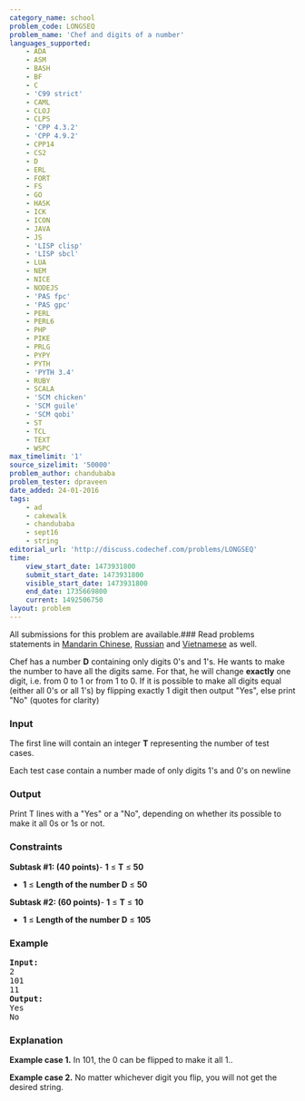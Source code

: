 ```yaml
---
category_name: school
problem_code: LONGSEQ
problem_name: 'Chef and digits of a number'
languages_supported:
    - ADA
    - ASM
    - BASH
    - BF
    - C
    - 'C99 strict'
    - CAML
    - CLOJ
    - CLPS
    - 'CPP 4.3.2'
    - 'CPP 4.9.2'
    - CPP14
    - CS2
    - D
    - ERL
    - FORT
    - FS
    - GO
    - HASK
    - ICK
    - ICON
    - JAVA
    - JS
    - 'LISP clisp'
    - 'LISP sbcl'
    - LUA
    - NEM
    - NICE
    - NODEJS
    - 'PAS fpc'
    - 'PAS gpc'
    - PERL
    - PERL6
    - PHP
    - PIKE
    - PRLG
    - PYPY
    - PYTH
    - 'PYTH 3.4'
    - RUBY
    - SCALA
    - 'SCM chicken'
    - 'SCM guile'
    - 'SCM qobi'
    - ST
    - TCL
    - TEXT
    - WSPC
max_timelimit: '1'
source_sizelimit: '50000'
problem_author: chandubaba
problem_tester: dpraveen
date_added: 24-01-2016
tags:
    - ad
    - cakewalk
    - chandubaba
    - sept16
    - string
editorial_url: 'http://discuss.codechef.com/problems/LONGSEQ'
time:
    view_start_date: 1473931800
    submit_start_date: 1473931800
    visible_start_date: 1473931800
    end_date: 1735669800
    current: 1492506750
layout: problem
---
```

All submissions for this problem are available.###  Read problems statements in [Mandarin Chinese](http://www.codechef.com/download/translated/SEPT16/mandarin/LONGSEQ.pdf), [Russian](http://www.codechef.com/download/translated/SEPT16/russian/LONGSEQ.pdf) and [Vietnamese](http://www.codechef.com/download/translated/SEPT16/vietnamese/LONGSEQ.pdf) as well.

Chef has a number **D** containing only digits 0's and 1's. He wants to make the number to have all the digits same. For that, he will change **exactly** one digit, i.e. from 0 to 1 or from 1 to 0. If it is possible to make all digits equal (either all 0's or all 1's) by flipping exactly 1 digit then output "Yes", else print "No" (quotes for clarity)

### Input

 The first line will contain an integer **T** representing the number of test cases.

Each test case contain a number made of only digits 1's and 0's on newline

### Output

 Print T lines with a "Yes" or a "No", depending on whether its possible to make it all 0s or 1s or not.

### Constraints

**Subtask #1: (40 points)**- **1** ≤ **T** ≤ **50**
- **1** ≤ **Length of the number D** ≤ **50**

 **Subtask #2: (60 points)**- **1** ≤ **T** ≤ **10**
- **1** ≤ **Length of the number D** ≤ **105**

### Example

<pre><b>Input:</b>
2
101
11
<b>Output:</b>
Yes
No
</pre>
### Explanation

**Example case 1.** In 101, the 0 can be flipped to make it all 1..

**Example case 2.** No matter whichever digit you flip, you will not get the desired string.
